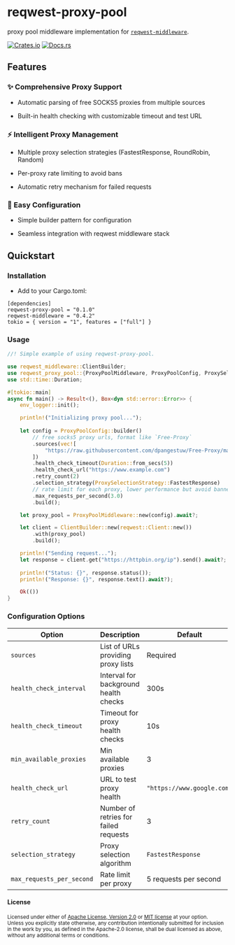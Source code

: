 # reqwest-proxy-pool

proxy pool middleware implementation for
[`reqwest-middleware`](https://crates.io/crates/reqwest-middleware).

[![Crates.io](https://img.shields.io/crates/v/reqwest-proxy-pool.svg)](https://crates.io/crates/reqwest-proxy-pool)
[![Docs.rs](https://docs.rs/reqwest-proxy-pool/badge.svg)](https://docs.rs/reqwest-proxy-pool)
<!-- [![Coverage Status](https://coveralls.io/repos/github/suiwenfeng/reqwest-proxy-pool/badge.svg?branch=main&t=UWgSpm)](https://coveralls.io/github/suiwenfeng/reqwest-proxy-pool?branch=main) -->

## Features

### ✨ Comprehensive Proxy Support

- Automatic parsing of free SOCKS5 proxies from multiple sources

- Built-in health checking with customizable timeout and test URL

### ⚡ Intelligent Proxy Management

- Multiple proxy selection strategies (FastestResponse, RoundRobin, Random)

- Per-proxy rate limiting to avoid bans

- Automatic retry mechanism for failed requests

### 🔧 Easy Configuration

- Simple builder pattern for configuration

- Seamless integration with reqwest middleware stack

## Quickstart

### Installation

- Add to your Cargo.toml:

```
[dependencies]
reqwest-proxy-pool = "0.1.0"
reqwest-middleware = "0.4.2"
tokio = { version = "1", features = ["full"] }
```

### Usage

``` Rust
//! Simple example of using reqwest-proxy-pool.

use reqwest_middleware::ClientBuilder;
use reqwest_proxy_pool::{ProxyPoolMiddleware, ProxyPoolConfig, ProxySelectionStrategy};
use std::time::Duration;

#[tokio::main]
async fn main() -> Result<(), Box<dyn std::error::Error>> {
    env_logger::init();

    println!("Initializing proxy pool...");
    
    let config = ProxyPoolConfig::builder()
        // free socks5 proxy urls, format like `Free-Proxy`
        .sources(vec![
            "https://raw.githubusercontent.com/dpangestuw/Free-Proxy/main/socks5_proxies.txt",
        ])
        .health_check_timeout(Duration::from_secs(5))
        .health_check_url("https://www.example.com")
        .retry_count(2)
        .selection_strategy(ProxySelectionStrategy::FastestResponse)
        // rate limit for each proxy, lower performance but avoid banned
        .max_requests_per_second(3.0)
        .build();

    let proxy_pool = ProxyPoolMiddleware::new(config).await?;

    let client = ClientBuilder::new(reqwest::Client::new())
        .with(proxy_pool)
        .build();

    println!("Sending request...");
    let response = client.get("https://httpbin.org/ip").send().await?;
    
    println!("Status: {}", response.status());
    println!("Response: {}", response.text().await?);

    Ok(())
}
```

### Configuration Options

| Option                   | Description                          | Default                     |
|--------------------------|--------------------------------------|-----------------------------|
| `sources`                | List of URLs providing proxy lists   | Required                    |
| `health_check_interval`  | Interval for background health checks| 300s                        |
| `health_check_timeout`   | Timeout for proxy health checks      | 10s                         |
| `min_available_proxies`  | Min available proxies                | 3                           |
| `health_check_url`       | URL to test proxy health             | `"https://www.google.com"`  |
| `retry_count`            | Number of retries for failed requests| 3                           |
| `selection_strategy`     | Proxy selection algorithm            | `FastestResponse`           |
| `max_requests_per_second`| Rate limit per proxy                 | 5 requests per second                       |

#### License

<sup>
Licensed under either of <a href="LICENSE-APACHE">Apache License, Version
2.0</a> or <a href="LICENSE-MIT">MIT license</a> at your option.
</sup>

<br>

<sub>
Unless you explicitly state otherwise, any contribution intentionally submitted
for inclusion in the work by you, as defined in the Apache-2.0 license, shall be
dual licensed as above, without any additional terms or conditions.
</sub>
